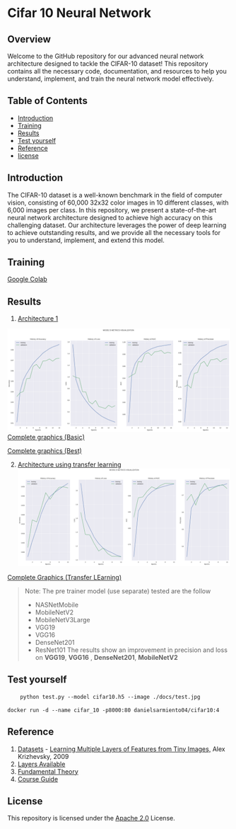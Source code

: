 # Cifar 10 Neural Network

## Overview

Welcome to the GitHub repository for our advanced neural network architecture designed to tackle the CIFAR-10 dataset! This repository contains all the necessary code, documentation, and resources to help you understand, implement, and train the neural network model effectively.

## Table of Contents
- [Introduction](#introduction)
- [Training](#training)
- [Results](#results)
- [Test yourself](#test-yourself)
- [Reference](#reference)
- [license](#license)


## Introduction

The CIFAR-10 dataset is a well-known benchmark in the field of computer vision, consisting of 60,000 32x32 color images in 10 different classes, with 6,000 images per class. In this repository, we present a state-of-the-art neural network architecture designed to achieve high accuracy on this challenging dataset. Our architecture leverages the power of deep learning to achieve outstanding results, and we provide all the necessary tools for you to understand, implement, and extend this model.

## Training

[Google Colab](https://colab.research.google.com/drive/13RTWHPjCDT1bu5PZu7Zen5Jww5Mb7PVa?usp=sharing)

## Results

1. [Architecture 1](docs/arc_1.png)

![](docs/first_result.jpg)
[Complete graphics (Basic)](https://tensorboard.dev/experiment/82Hg4m0YQ1uMWkw69qSv6w/#scalars)

[Complete graphics (Best)](https://tensorboard.dev/experiment/jhqlZ8dBRtOzxMm9o8wQcw/#scalars)


2. [Architecture using transfer learning](docs/model_plot3.png)
![Transfer learning result](./docs/transfer_learning_result.jpg)


[Complete Graphics (Transfer LEarning)](https://tensorboard.dev/experiment/o7f6pvAMT3KSpX88ge0h1Q/#scalars)

> Note: The pre trainer model (use separate) tested are the follow
> - NASNetMobile
> - MobileNetV2
> - MobileNetV3Large
> - VGG19
> - VGG16 
> - DenseNet201
> - ResNet101
> The results show an improvement in precision and loss on **VGG19**, **VGG16** , **DenseNet201**, **MobileNetV2**

## Test yourself

```
    python test.py --model cifar10.h5 --image ./docs/test.jpg
```

```
docker run -d --name cifar_10 -p8000:80 danielsarmiento04/cifar10:4
```
## Reference
1. [Datasets]() - [Learning Multiple Layers of Features from Tiny Images,](https://www.cs.toronto.edu/~kriz/learning-features-2009-TR.pdf) Alex Krizhevsky, 2009
2. [Layers Available](https://www.tensorflow.org/api_docs/python/tf/keras/layers)
3. [Fundamental Theory](https://books.google.com.co/books?id=RaRbNBqGR1oC&lpg=PA1&ots=2kkwXs9tJ4&dq=build%20a%20neural%20network&lr&hl=es&pg=PA1#v=onepage&q=build%20a%20neural%20network&f=false)
4. [Course Guide](https://platzi.com/cursos/redes-neuronales-tensorflow/)


## License

This repository is licensed under the [Apache 2.0](LICENSE) License. 
